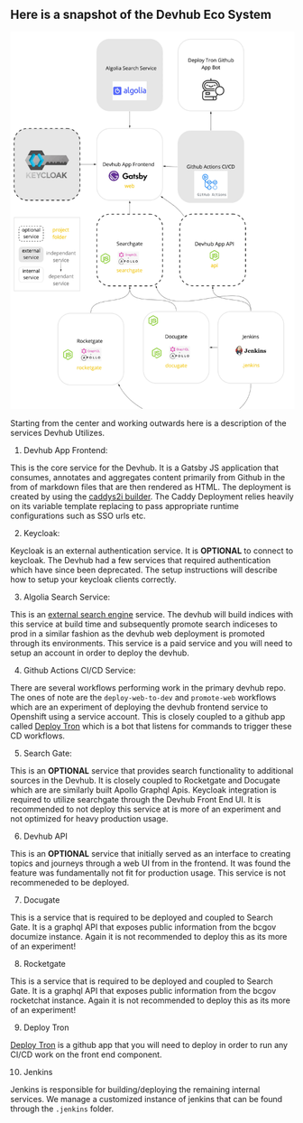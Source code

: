 ## Here is a snapshot of the Devhub Eco System

![diagram](./diagram.jpg)


Starting from the center and working outwards here is a description of the services Devhub Utilizes.



1. Devhub App Frontend:

This is the core service for the Devhub. It is a Gatsby JS application that consumes, annotates and aggregates content primarily from Github in the from of markdown files that are then rendered as HTML. The deployment is created by using the [caddys2i builder](https://github.com/bcgov/s2i-caddy-nodejs). The Caddy Deployment relies heavily on its variable template replacing to pass appropriate runtime configurations such as SSO urls etc. 

2. Keycloak:

Keycloak is an external authentication service. It is **OPTIONAL** to connect to keycloak. The Devhub had a few services that required authentication which have since been deprecated. The setup instructions will describe how to setup your keycloak clients correctly. 

3. Algolia Search Service:

This is an [external search engine](https://algolia.com) service. The devhub will build indices with this service at build time and subsequently promote search indiceses to prod in a similar fashion as the devhub web deployment is promoted through its environments. This service is a paid service and you will need to setup an account in order to deploy the devhub.

4. Github Actions CI/CD Service:

There are several workflows performing work in the primary devhub repo. The ones of note are the `deploy-web-to-dev` and `promote-web` workflows which are an experiment of deploying the devhub frontend service to Openshift using a service account. This is closely coupled to a github app called [Deploy Tron](https://github.com/patricksimonian/deploy-tron) which is a bot that listens for commands to trigger these CD workflows. 


5. Search Gate:

This is an **OPTIONAL** service that provides search functionality to additional sources in the Devhub. It is closely coupled to Rocketgate and Docugate which are are similarly built Apollo Graphql Apis. Keycloak integration is required to utilize searchgate through the Devhub Front End UI. It is recommended to not deploy this service at is more of an experiment and not optimized for heavy production usage. 

6. Devhub API

This is an **OPTIONAL** service that initially served as an interface to creating topics and journeys through a web UI from in the frontend. It was found the feature was fundamentally not fit for production usage. This service is not recommeneded to be deployed. 

7. Docugate

This is a service that is required to be deployed and coupled to Search Gate. It is a graphql API that exposes public information from the bcgov documize instance. Again it is not recommended to deploy this as its more of an experiment!

8. Rocketgate

This is a service that is required to be deployed and coupled to Search Gate. It is a graphql API that exposes public information from the bcgov rocketchat instance. Again it is not recommended to deploy this as its more of an experiment!

9. Deploy Tron

 [Deploy Tron](https://github.com/patricksimonian/deploy-tron) is a github app that you will need to deploy in order to run any CI/CD work on the front end component. 

10. Jenkins

Jenkins is responsible for building/deploying the remaining internal services. We manage a customized instance of jenkins that can be found through the `.jenkins` folder. 